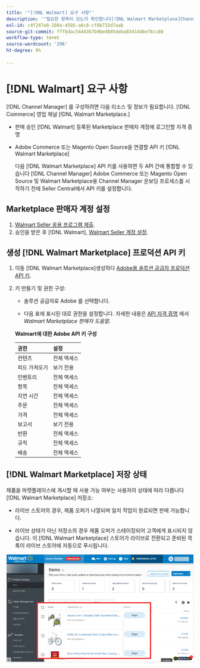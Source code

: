 ```yaml
---
title: '"[!DNL Walmart] 요구 사항"'
description: '"필요한 항목이 있는지 확인합니다[!DNL Walmart Marketplace]Channel Manager 와 통합할 정보 및 리소스 "'
exl-id: c4f247e8-280a-4595-a6c8-cf8b732d7aab
source-git-commit: fffbdac54443b7b9bed8854eba8341446e78cc80
workflow-type: tm+mt
source-wordcount: '296'
ht-degree: 0%

---
```


# [!DNL Walmart] 요구 사항

[!DNL Channel Manager] 를 구성하려면 다음 리소스 및 정보가 필요합니다. [!DNL Commerce] 영업 채널 [!DNL Walmart Marketplace.]

* 판매 승인 [!DNL Walmart] 등록된 Marketplace 판매자 계정에 로그인할 자격 증명

* Adobe Commerce 또는 Magento Open Source을 연결할 API 키 [!DNL Walmart Marketplace]

   다음 [!DNL Walmart Marketplace] API 키를 사용하면 두 API 간에 통합할 수 있습니다 [!DNL Channel Manager] Adobe Commerce 또는 Magento Open Source 및 Walmart Marketplace용 Channel Manager 온보딩 프로세스를 시작하기 전에 Seller Central에서 API 키를 설정합니다.

## Marketplace 판매자 계정 설정

1. [Walmart Seller 응용 프로그램 제출](https://marketplace-apply.walmart.com/apply?id=0014M00001zivMpQAI).
1. 승인을 받은 후 [!DNL Walmart], [Walmart Seller 계정 설정](https://sellerhelp.walmart.com/seller/s/guide?article=000008219).

## 생성 [!DNL Walmart Marketplace] 프로덕션 API 키

1. 이동 [!DNL Walmart Marketplace]생성하다 [Adobe용 솔루션 공급자 프로덕션 API 키](https://developer.walmart.com/#preloginModal?redirectUri=https%3A%2F%2Fdeveloper.walmart.com%2Faccount%2FgenerateKey).

1. 키 만들기 및 권한 구성:

   * 솔루션 공급자로 Adobe 를 선택합니다.

   * 다음 표에 표시된 대로 권한을 설정합니다. 자세한 내용은 [API 자격 증명](https://sellerhelp.walmart.com/seller/s/guide?article=000006422) 에서 _Walmart Marketplace 판매자 도움말_.

   **Walmart에 대한 Adobe API 키 구성**

   | **권한** | **설정** |
   |----------------|-------------|
   | 컨텐츠 | 전체 액세스 |
   | 피드 가져오기 | 보기 전용 |
   | 인벤토리 | 전체 액세스 |
   | 항목 | 전체 액세스 |
   | 지연 시간 | 전체 액세스 |
   | 주문 | 전체 액세스 |
   | 가격 | 전체 액세스 |
   | 보고서 | 보기 전용 |
   | 반환 | 전체 액세스 |
   | 규칙 | 전체 액세스 |
   | 배송 | 전체 액세스 |

## [!DNL Walmart Marketplace] 저장 상태

제품을 마켓플레이스에 게시할 때 사용 가능 여부는 사용자의 상태에 따라 다릅니다 [!DNL Walmart Marketplace] 저장소:

* 라이브 스토어의 경우, 제품 오퍼가 나열되며 일치 작업이 완료되면 판매 가능합니다.

* 라이브 상태가 아닌 저장소의 경우 제품 오퍼가 스테이징되어 고객에게 표시되지 않습니다. 이 [!DNL Walmart Marketplace] 스토어가 라이브로 전환되고 준비된 목록이 라이브 스토어에 자동으로 푸시됩니다.

![[!DNL Walmart Seller Central] 준비된 제품](assets/walmart-seller-central-staged.png)
